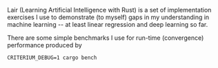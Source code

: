 Lair (Learning Artificial Intelligence with Rust) is a set of implementation
exercises I use to demonstrate (to myself) gaps in my understanding in
machine learning -- at least linear regression and deep learning so far.

There are some simple benchmarks I use for run-time (convergence) performance
produced by

```
CRITERIUM_DEBUG=1 cargo bench
```
